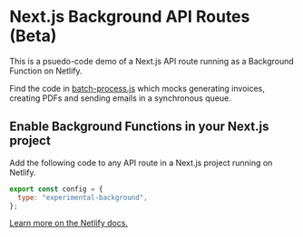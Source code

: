 # Next.js Background API Routes (Beta)

This is a psuedo-code demo of a Next.js API route running as a Background Function on Netlify.

Find the code in [batch-process.js](pages/api/batch-process.js) which mocks generating invoices, creating PDFs and
sending emails in a synchronous queue.

## Enable Background Functions in your Next.js project

Add the following code to any API route in a Next.js project running on Netlify.

```javascript
export const config = {
  type: "experimental-background",
};
```

[Learn more on the Netlify docs.](https://docs.netlify.com/integrations/frameworks/next-js/advanced-api-routes/)
